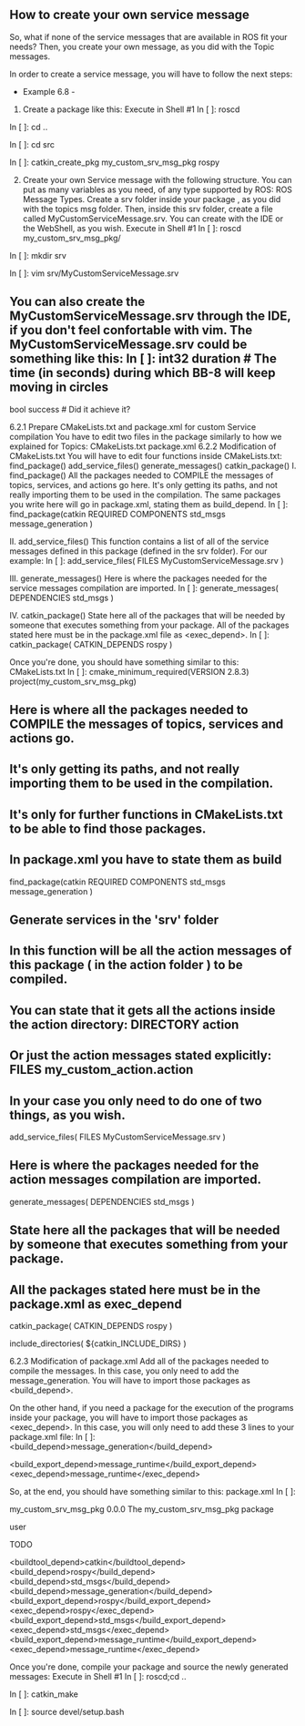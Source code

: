 ## How to create your own service message
So, what if none of the service messages that are available in ROS fit your needs? Then, you create your own message, as you did with the Topic messages.

In order to create a service message, you will have to follow the next steps:
- Example 6.8 -
1) Create a package like this:
   Execute in Shell #1
In [ ]:
roscd


In [ ]:
cd ..


In [ ]:
cd src


In [ ]:
catkin_create_pkg my_custom_srv_msg_pkg rospy


2) Create your own Service message with the following structure. You can put as many variables as you need, of any type supported by ROS: ROS Message Types. Create a srv folder inside your package , as you did with the topics msg folder. Then, inside this srv folder, create a file called MyCustomServiceMessage.srv. You can create with the IDE or the WebShell, as you wish.
   Execute in Shell #1
In [ ]:
roscd my_custom_srv_msg_pkg/


In [ ]:
mkdir srv


In [ ]:
vim srv/MyCustomServiceMessage.srv


You can also create the MyCustomServiceMessage.srv through the IDE, if you don't feel confortable with vim.
The MyCustomServiceMessage.srv could be something like this:
In [ ]:
int32 duration    # The time (in seconds) during which BB-8 will keep moving in circles
---
bool success      # Did it achieve it?


6.2.1   Prepare CMakeLists.txt and package.xml for custom Service compilation
You have to edit two files in the package similarly to how we explained for Topics:
CMakeLists.txt
package.xml
6.2.2   Modification of CMakeLists.txt
You will have to edit four functions inside CMakeLists.txt:
find_package()
add_service_files()
generate_messages()
catkin_package()
I. find_package()
All the packages needed to COMPILE the messages of topics, services, and actions go here. It's only getting its paths, and not really importing them to be used in the compilation.
The same packages you write here will go in package.xml, stating them as build_depend.
In [ ]:
find_package(catkin REQUIRED COMPONENTS
  std_msgs
  message_generation
)


II. add_service_files()
This function contains a list of all of the service messages defined in this package (defined in the srv folder).
For our example:
In [ ]:
add_service_files(
  FILES
  MyCustomServiceMessage.srv
)


III. generate_messages()
Here is where the packages needed for the service messages compilation are imported.
In [ ]:
generate_messages(
  DEPENDENCIES
  std_msgs
)


IV. catkin_package()
State here all of the packages that will be needed by someone that executes something from your package. All of the packages stated here must be in the package.xml file as <exec_depend>.
In [ ]:
catkin_package(
      CATKIN_DEPENDS
      rospy
)


Once you're done, you should have something similar to this:
   CMakeLists.txt
In [ ]:
cmake_minimum_required(VERSION 2.8.3)
project(my_custom_srv_msg_pkg)


## Here is where all the packages needed to COMPILE the messages of topics, services and actions go.
## It's only getting its paths, and not really importing them to be used in the compilation.
## It's only for further functions in CMakeLists.txt to be able to find those packages.
## In package.xml you have to state them as build
find_package(catkin REQUIRED COMPONENTS
  std_msgs
  message_generation
)

## Generate services in the 'srv' folder
## In this function will be all the action messages of this package ( in the action folder ) to be compiled.
## You can state that it gets all the actions inside the action directory: DIRECTORY action
## Or just the action messages stated explicitly: FILES my_custom_action.action
## In your case you only need to do one of two things, as you wish.
add_service_files(
  FILES
  MyCustomServiceMessage.srv
)

## Here is where the packages needed for the action messages compilation are imported.
generate_messages(
  DEPENDENCIES
  std_msgs
)

## State here all the packages that will be needed by someone that executes something from your package.
## All the packages stated here must be in the package.xml as exec_depend
catkin_package(
  CATKIN_DEPENDS rospy
)


include_directories(
  ${catkin_INCLUDE_DIRS}
)


6.2.3   Modification of package.xml
Add all of the packages needed to compile the messages.
In this case, you only need to add the message_generation.
You will have to import those packages as <build_depend>.


On the other hand, if you need a package for the execution of the programs inside your package, you will have to import those packages as <exec_depend>.
In this case, you will only need to add these 3 lines to your package.xml file:
In [ ]:
<build_depend>message_generation</build_depend>

<build_export_depend>message_runtime</build_export_depend>
<exec_depend>message_runtime</exec_depend>


So, at the end, you should have something similar to this:
   package.xml
In [ ]:
<?xml version="1.0"?>
<package format="2">
  <name>my_custom_srv_msg_pkg</name>
  <version>0.0.0</version>
  <description>The my_custom_srv_msg_pkg package</description>

  <maintainer email="user@todo.todo">user</maintainer>

  <license>TODO</license>

  <buildtool_depend>catkin</buildtool_depend>
  <build_depend>rospy</build_depend>
  <build_depend>std_msgs</build_depend>
  <build_depend>message_generation</build_depend>
  <build_export_depend>rospy</build_export_depend>
  <exec_depend>rospy</exec_depend>
  <build_export_depend>std_msgs</build_export_depend>
  <exec_depend>std_msgs</exec_depend>
  <build_export_depend>message_runtime</build_export_depend>
  <exec_depend>message_runtime</exec_depend>

  <export>
  </export>
</package>


Once you're done, compile your package and source the newly generated messages:
   Execute in Shell #1
In [ ]:
roscd;cd ..


In [ ]:
catkin_make


In [ ]:
source devel/setup.bash
